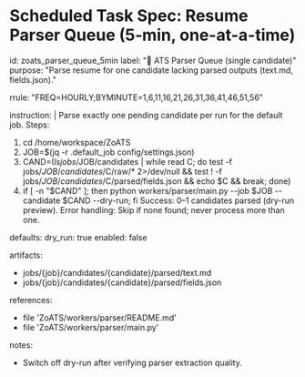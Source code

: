 # Scheduled Task Spec: Resume Parser Queue (5‑min, one-at-a-time)

id: zoats_parser_queue_5min
label: "🧾 ATS Parser Queue (single candidate)"
purpose: "Parse resume for one candidate lacking parsed outputs (text.md, fields.json)."

rrule: "FREQ=HOURLY;BYMINUTE=1,6,11,16,21,26,31,36,41,46,51,56"

instruction: |
  Parse exactly one pending candidate per run for the default job.
  Steps:
  1) cd /home/workspace/ZoATS
  2) JOB=$(jq -r .default_job config/settings.json)
  3) CAND=$(ls jobs/$JOB/candidates | while read C; do test -f jobs/$JOB/candidates/$C/raw/* 2>/dev/null && test ! -f jobs/$JOB/candidates/$C/parsed/fields.json && echo $C && break; done)
  4) if [ -n "$CAND" ]; then python workers/parser/main.py --job $JOB --candidate $CAND --dry-run; fi
  Success: 0–1 candidates parsed (dry-run preview).
  Error handling: Skip if none found; never process more than one.

defaults:
  dry_run: true
  enabled: false

artifacts:
  - jobs/{job}/candidates/{candidate}/parsed/text.md
  - jobs/{job}/candidates/{candidate}/parsed/fields.json

references:
  - file 'ZoATS/workers/parser/README.md'
  - file 'ZoATS/workers/parser/main.py'

notes:
  - Switch off dry-run after verifying parser extraction quality.
